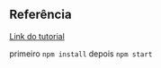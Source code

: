 
## Referência 
[Link do tutorial](https://react.dev/learn/thinking-in-react)

primeiro 
`npm install`
depois 
`npm start`

